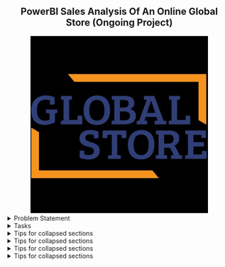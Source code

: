 <h2 align="center"> PowerBI Sales Analysis Of An Online Global Store (Ongoing Project)</h2>


<div align="center">
<img src="globalstore.jpg"  width="400" height="400" />
</div>
                            
<details>
<summary>Problem Statement</summary>
Global Super Store is an online supergiant store that has worldwide operations. This store takes orders and delivers products across the globe and deals with all the major product categories like furniture, office supplies technology, and so on.
As a Sales Manager of this store, you want to analyze the sales of the products based on provided historical data, this analysis will help you to plan your inventory and business processes accordingly. Also, to know the product’s and customer’s behavior.
</details>

<details>
<summary>Tasks</summary>
  
1. Load data from the provided data sources (excel workbooks):
 - load both  Date_table and  Super_Store_Sales data into PowerBi by clicking on the 'Get Data' tab and selecting Excel, locate where these data are, and load
   
2. Perform the required data transformations in the Power Query Editor window:
 - When the sales and date data are loaded :
   * promote the first row as the header for each table
   * Ensure the data types for each column are appropriate
 - It is good practice to rename each applied step appropriately for future reference

3. Create the relationships between the loaded tables:
 - Once the transformation is done and loaded, go to the model view to see all the tables.
 - Powerbi might autodetect the relationship between these models, these autodetected relationships between tables might be correct, and other times it might be wrong. This is why it is good practice to always 
   confirm the relationships autodetected by PowerBi.
 - The Orders table is the fact table, the People and Returns table is the dimensions table, and the Date Table is marked as date.
 - To mark the Date Table as the default date, right-click on it, then select "mark as date table' from the selection.
 - The relationship autodetected between Returns and People is incorrect, so delete.
 - Drag and drop the 'Order Date' from the Orders table to the 'Date' in the Date table.
 - Drag and drop the 'Order ID' in the Returns table to the 'Order ID' in the Orders table.
 - drag and drop the 'Region' from the People table to the Orders table.

4. Create the required measures for key performance indicators like Sales, Profit, and Ratio:
 - It is better to keep these measures grouped in a different table. To create this new table, click on 'Enter Data' from the toolbar, and rename it, for this project, it would be named as 'Created Measures'.
 - After Creating the measures, you can move them to the new table by going to the report view and clicking on the measure to move, under the ' Measures Tool' tab. There is the 'Home table', select the preferred 
   table from the drop-down.
 - The measures created are as follows:
    - Total Sales (qty * price) = SUM(Orders[Quantity]) * SUM(Orders[Unit Price])
    - Total Profit = SUM(Orders[Profit])
    - Profit Ratio (Total Profit/ Total Sales ) = DIVIDE([Total Profit],[Total Sales],0)
    - Report As Of Date = "Report As Of Date :"& MAX(Orders[Order Date])
    - If there is a column called 'column 1' in the created measures table, delete it.

5. Use the visuals as per the provided design to plot dimensions like Category, Year, Region, Market, Sub-category, Manager, and so on. Add key slicers to slice and dice data in the visuals.
   - to start creating the visuals, click on the insert ab, select the rectangle in the shapes, and drag it till the covers the whole canvas.

7. Train the Q&A data model for the below synonyms: 

- Revenue: Sales 

- Income: Profit

- Income Percentage: Profit Ratio

7. Managers should have restricted data access as per their market allocation by the organization. (Implement RLS)

8.Publish a report in the Power BI Service and share it with other users of the same market role.
</details>

<details>
<summary>Tips for collapsed sections</summary>
### You can add a header
</details>
<details>
<summary>Tips for collapsed sections</summary>
### You can add a header
</details>
<details>
<summary>Tips for collapsed sections</summary>
### You can add a header
</details>
<details>
<summary>Tips for collapsed sections</summary>
### You can add a header
</details>

